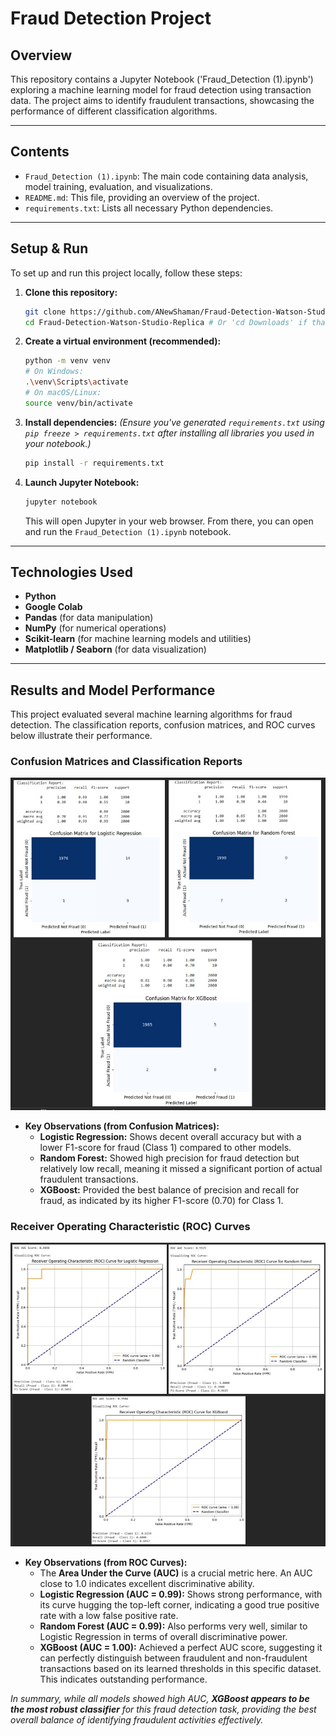 # Fraud Detection Project

## Overview

This repository contains a Jupyter Notebook ('Fraud_Detection (1).ipynb') exploring a machine learning model for fraud detection using transaction data. The project aims to identify fraudulent transactions, showcasing the performance of different classification algorithms.

---

## Contents

* `Fraud_Detection (1).ipynb`: The main code containing data analysis, model training, evaluation, and visualizations.
* `README.md`: This file, providing an overview of the project.
* `requirements.txt`: Lists all necessary Python dependencies.

---

## Setup & Run

To set up and run this project locally, follow these steps:

1.  **Clone this repository:**
    ```bash
    git clone https://github.com/ANewShaman/Fraud-Detection-Watson-Studio-Replica.git
    cd Fraud-Detection-Watson-Studio-Replica # Or 'cd Downloads' if that's where you initialized
    ```

2.  **Create a virtual environment (recommended):**
    ```bash
    python -m venv venv
    # On Windows:
    .\venv\Scripts\activate
    # On macOS/Linux:
    source venv/bin/activate
    ```

3.  **Install dependencies:**
    *(Ensure you've generated `requirements.txt` using `pip freeze > requirements.txt` after installing all libraries you used in your notebook.)*
    ```bash
    pip install -r requirements.txt
    ```

4.  **Launch Jupyter Notebook:**
    ```bash
    jupyter notebook
    ```
    This will open Jupyter in your web browser. From there, you can open and run the `Fraud_Detection (1).ipynb` notebook.

---

## Technologies Used

* **Python**
* **Google Colab**
* **Pandas** (for data manipulation)
* **NumPy** (for numerical operations)
* **Scikit-learn** (for machine learning models and utilities)
* **Matplotlib / Seaborn** (for data visualization)

---

## Results and Model Performance

This project evaluated several machine learning algorithms for fraud detection. The classification reports, confusion matrices, and ROC curves below illustrate their performance.

### Confusion Matrices and Classification Reports

![Model Performance Comparison](confusion_matrices.jpg)

* **Key Observations (from Confusion Matrices):**
    * **Logistic Regression:** Shows decent overall accuracy but with a lower F1-score for fraud (Class 1) compared to other models.
    * **Random Forest:** Showed high precision for fraud detection but relatively low recall, meaning it missed a significant portion of actual fraudulent transactions.
    * **XGBoost:** Provided the best balance of precision and recall for fraud, as indicated by its higher F1-score (0.70) for Class 1.

### Receiver Operating Characteristic (ROC) Curves

![ROC Curve Comparison](ROC.jpg)

* **Key Observations (from ROC Curves):**
    * The **Area Under the Curve (AUC)** is a crucial metric here. An AUC close to 1.0 indicates excellent discriminative ability.
    * **Logistic Regression (AUC = 0.99):** Shows strong performance, with its curve hugging the top-left corner, indicating a good true positive rate with a low false positive rate.
    * **Random Forest (AUC = 0.99):** Also performs very well, similar to Logistic Regression in terms of overall discriminative power.
    * **XGBoost (AUC = 1.00):** Achieved a perfect AUC score, suggesting it can perfectly distinguish between fraudulent and non-fraudulent transactions based on its learned thresholds in this specific dataset. This indicates outstanding performance.

*In summary, while all models showed high AUC, **XGBoost appears to be the most robust classifier** for this fraud detection task, providing the best overall balance of identifying fraudulent activities effectively.*
